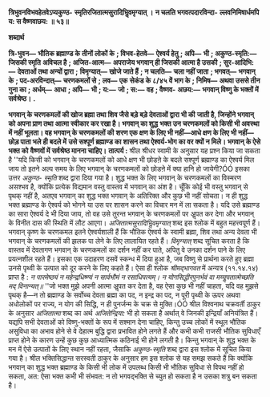 **त्रिभुवनविभवहेतवेऽप्यकुण्ठ-** **स्मृतिरजितात्मसुरादिभिॢवमृग्यात् ।** **न चलति भगवत्पदारविन्दा-** **ल्लवनिमिषार्धमपि य: स वैष्णवाछय: ॥ ५३॥** 

**शब्दार्थ** 

**त्रि-भुवन—** **भौतिक ब्रह्माण्ड के तीनों लोकों के** **; विभव-हेतवे—** **ऐश्वर्य हेतु** **; अपि—** **भी** **; अकुण्ठ-स्मृति:—** **जिसकी स्मृति** **अविचल है** **; अजित-आत्म—** **अपराजेय भगवान् ही जिसकी आत्मा है उसकी** **; सुर-आदिभि:—** **देवताओं तथा अन्यों द्वारा** **;** **विमृग्यात्—** **खोजे जाते हैं** **; न चलति—** **चला नहीं जाता** **; भगवत्—** **भगवान् के** **; पद-अरविन्दात्—** **चरणकमलों से** **; लव—** **एक** **सेकंड के ८/४५ वें भाग के** **; निमिष—** **अथवा उससे तीन गुना का** **; अर्धम्—** **आधा** **; अपि—** **भी** **; य:—** **जो** **; स:—** **वह** **; वैष्णव-** **अछय:—** **भगवान् विष्णु के भक्तों में सर्वश्रेष्ठ।** **.** 

**भगवान् के चरणकमलों की खोज ब्रह्मा तथा शिव जैसे बड़े बड़े देवताओं द्वारा भी की** **जाती है, जिन्होंने भगवान् को अपना प्राण तथा आत्मा स्वीकार कर रखा है। भगवान् का शुद्ध** **भक्त उन चरणकमलों को किसी भी अवस्था में नहीं भूलता। वह भगवान् के चरणकमलों की** **शरण एक क्षण के लिए भी नहीं—आधे क्षण के लिए भी नहीं—छोड़ पाता भले ही बदले में** **उसे सश्पूर्ण ब्रह्माण्ड का शासन तथा ऐश्वर्य-भोग का वर क्यों न मिले। भगवान् के ऐसे भक्त को** **वैष्णवों में सर्वश्रेष्ठ मानना चाहिए।** **तात्पर्य :** श्रील श्रीधर स्वामी के अनुसार यह प्रश्न किया जा सकता है ''यदि किसी को भगवान् के चरणकमलों को आधे क्षण भी छोडऩे के बदले सश्पूर्ण ब्रह्माण्ड का ऐश्वर्य मिल जाय तो इतने अल्प समय के लिए भगवान् के चरणकमलों को छोडऩे में क्या हानि हो जायेगी?ÓÓ इसका उत्तर *अकुण्ठ-* *स्मृति* शब्द द्वारा दिया गया है। शुद्ध भक्त के लिए भगवान् के चरणकमलों का विस्मरण असश्भव है, क्योंकि प्रत्येक विद्यमान वस्तु वास्तव में भगवान् का अंश है। चूँकि कोई भी वस्तु भगवान् से पृथक् नहीं है, अतएव भगवान् का शुद्ध भक्त भगवान् के अतिरिक्त और कुछ भी नहीं सोचता। न ही शुद्ध भक्त ब्रह्माण्ड के ऐश्वर्य को भोगने या उस पर शासन करने का विचार मन में ला सकता है। यदि उसे ब्रह्माण्ड का सारा ऐश्वर्य दे भी दिया जाय, तो वह उसे तुरन्त भगवान् के चरणकमलों पर अॢपत कर देगा और भगवान् के विनीत दास की स्थिति में लौट आएगा। *अजितात्मसुरादिभिॢवमृग्यात्* शब्द इस श्लोक में बहुत महत्त्वपूर्ण हैं। भगवान् कृष्ण के चरणकमल इतने ऐश्वर्यशाली हैं कि भौतिक ऐश्वर्य के स्वामी ब्रह्मा, शिव तथा अन्य देवता भी भगवान् के चरणकमलों की झलक पा लेने के लिए लालायित रहते हैं। *विमृग्यात्* शब्द सूचित करता है कि वास्तव में देवतागण भगवान् के चरणकमलों का दर्शन नहीं कर पाते, अपितु वे उनका दर्शन पाने के लिए प्रयत्नशील रहते हैं। इसका एक उदाहरण दसवें स्कन्ध में दिया हुआ है, जब विष्णु से प्रार्थना करते हुए ब्रह्मा उनसे पृथ्वी के उत्पात को दूर करने के लिए कहते हैं। ऐसा ही श्लोक *श्रीमद्भागवत* में अन्यत्र (११.१४.१४) प्राप्त है : *न पारमेष्ठ्यं न महेन्द्रधिष्ण्यं* *न सार्वभौमं न रसाधिपत्यम्।* *न योगसिद्धीरपुनर्भवं वा* *मय्यॢपतात्मेच्छति मद् विनान्यत्॥* ''जो भक्त मुझे अपनी आत्मा अॢपत कर देता है, वह ऐसा कुछ भी नहीं चाहता, यदि वह मुझसे पृथक् है—न तो ब्रह्माण्ड के सर्वोच्च देवता ब्रह्मा का पद, न इन्द्र का पद, न पूरी पृथ्वी के ऊपर अथवा अधोलोकों पर राज्य, न योग की सिद्धि, न ही पुनर्जन्म के चक्र से मुक्ति।ÓÓ श्रील विश्वनाथ चक्रवर्ती ठाकुर के अनुसार *अजितात्मा* शब्द का अर्थ *अजितेन्द्रिया:* भी हो सकता है अर्थात् वे जिनकी इन्द्रियाँ अनियंत्रित हैं। यद्यपि सभी देवताओं को विष्णु-भक्तों के रूप में सश्मान देना चाहिए, किन्तु उच्च लोकों में स्थूल भौतिक असुविधा का अभाव होने से वे देहात्म बुद्धि द्वारा प्रभावित होने लगते हैं और कभी कभी राजसी भौतिक सुविधाएँ प्राप्त होने के कारण उन्हें कुछ कुछ आध्यात्मिक कठिनाई भी होने लगती है। किन्तु भगवान् के शुद्ध भक्त के मन में ऐसे उत्पातों के लिए स्थान नहीं रहता, जैसाकि *अकुण्ठ-स्मृति* शब्द द्वारा इस श्लोक में सूचित किया गया है। श्रील भक्तिसिद्धान्त सरस्वती ठाकुर के अनुसार हम इस श्लोक से यह समझ सकते हैं कि क्योंकि भगवान् का शुद्ध भक्त ब्रह्माण्ड के किसी भी लोक में उपलब्ध किसी भी भौतिक सुविधा से विपथ नहीं हो सकता, अत: ऐसा भक्त कभी भी संभवत: न तो भगवद्भक्ति से च्युत हो सकता है न उसका शत्रु बन सकता है। 